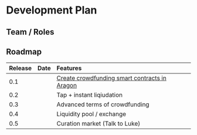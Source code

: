 # Development Plan

## Team / Roles



## Roadmap

| Release | Date | Features |
| :--- | :--- | :--- |
| 0.1 |  | [Create crowdfunding smart contracts in Aragon](https://4ire-labs.gitbook.io/apiary/development-plan/create-crowdfunding-smart-contracts-in-aragon) |
| 0.2 |  | Tap + instant liqiudation |
| 0.3 |  | Advanced terms of crowdfunding |
| 0.4 |  | Liquidity pool / exchange |
| 0.5 |  | Curation market \(Talk to Luke\) |



